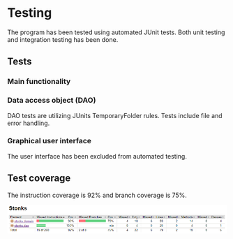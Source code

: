 # Testing

The program has been tested using automated JUnit tests. Both unit testing and integration testing has been done.

## Tests

### Main functionality

### Data access object (DAO)

DAO tests are utilizing JUnits TemporaryFolder rules. Tests include file and error handling.

### Graphical user interface

The user interface has been excluded from automated testing.

## Test coverage

The instruction coverage is 92% and branch coverage is 75%.

![Test coverage](coverage.png)